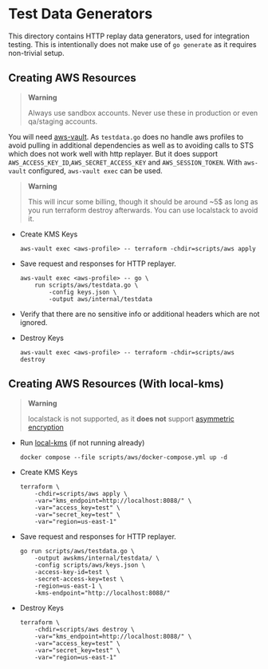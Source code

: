 # Test Data Generators

This directory contains HTTP replay data generators, used for integration testing.
This is intentionally does not make use of `go generate` as it requires non-trivial setup.

## Creating AWS Resources

> **Warning**
>
> Always use sandbox accounts. Never use these in production or even qa/staging accounts.

You will need [aws-vault]. As `testdata.go` does no handle aws profiles to avoid pulling
in additional dependencies as well as to avoiding calls to STS which does not work well with http replayer. But it does support `AWS_ACCESS_KEY_ID`,`AWS_SECRET_ACCESS_KEY` and `AWS_SESSION_TOKEN`. With `aws-vault` configured, `aws-vault exec` can be used.

> **Warning**
>
> This will incur some billing, though it should be around ~5$ as long as you run terraform destroy afterwards. You can use localstack to avoid it.

- Create KMS Keys
    ```console
    aws-vault exec <aws-profile> -- terraform -chdir=scripts/aws apply
    ```

- Save request and responses for HTTP replayer.
    ```console
    aws-vault exec <aws-profile> -- go \
        run scripts/aws/testdata.go \
            -config keys.json \
            -output aws/internal/testdata
    ```
- Verify that there are no sensitive info or additional headers which are not ignored.
- Destroy Keys
    ```console
    aws-vault exec <aws-profile> -- terraform -chdir=scripts/aws destroy
    ```

## Creating AWS Resources (With local-kms)

> **Warning**
>
> localstack is not supported, as it **does not** support [asymmetric encryption](localstack_asymmetric)

- Run [local-kms] (if not running already)
    ```console
    docker compose --file scripts/aws/docker-compose.yml up -d
    ```
- Create KMS Keys
    ```console
    terraform \
        -chdir=scripts/aws apply \
        -var="kms_endpoint=http://localhost:8088/" \
        -var="access_key=test" \
        -var="secret_key=test" \
        -var="region=us-east-1"
    ```

- Save request and responses for HTTP replayer.
    ```console
    go run scripts/aws/testdata.go \
        -output awskms/internal/testdata/ \
        -config scripts/aws/keys.json \
        -access-key-id=test \
        -secret-access-key=test \
        -region=us-east-1 \
        -kms-endpoint="http://localhost:8088/"
    ```
- Destroy Keys
    ```console
    terraform \
        -chdir=scripts/aws destroy \
        -var="kms_endpoint=http://localhost:8088/" \
        -var="access_key=test" \
        -var="secret_key=test" \
        -var="region=us-east-1"
    ```


[aws-vault]: https://github.com/99designs/aws-vault
[local-kms]: https://github.com/nsmithuk/local-kms
